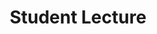 ---
layout: page
toc: false
title: Student Lecture
indent: 0
sidebar: true
order: 3
icon: fas fa-presentation-screen
---